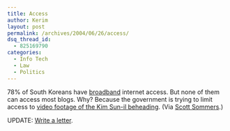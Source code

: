 ```yaml
---
title: Access
author: Kerim
layout: post
permalink: /archives/2004/06/26/access/
dsq_thread_id:
  - 825169790
categories:
  - Info Tech
  - Law
  - Politics
---
```

78% of South Koreans have <a href="http://www.chiefexecutive.net/depts/technology/197a.htm" onclick="_gaq.push(['_trackEvent', 'outbound-article', 'http://www.chiefexecutive.net/depts/technology/197a.htm', 'broadband']);" >broadband</a> internet access. But none of them can access most blogs. Why? Because the government is trying to limit access to <a href="http://marmot.blogs.com/korea/2004/06/beheading_video.html" onclick="_gaq.push(['_trackEvent', 'outbound-article', 'http://marmot.blogs.com/korea/2004/06/beheading_video.html', 'video footage of the Kim Sun-il beheading']);" >video footage of the Kim Sun-il beheading</a>. (Via <a href="http://scottsommers.blogs.com/taiwanweblog/2004/06/banned_again.html" onclick="_gaq.push(['_trackEvent', 'outbound-article', 'http://scottsommers.blogs.com/taiwanweblog/2004/06/banned_again.html', 'Scott Sommers']);" >Scott Sommers</a>.)

UPDATE: <a href="http://scottsommers.blogs.com/taiwanweblog/2004/06/protest_interne.html" onclick="_gaq.push(['_trackEvent', 'outbound-article', 'http://scottsommers.blogs.com/taiwanweblog/2004/06/protest_interne.html', 'Write a letter']);" >Write a letter</a>.

